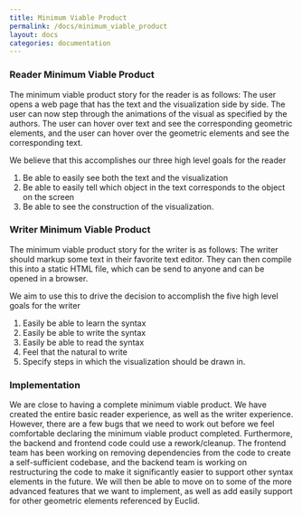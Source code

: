 ```yaml
---
title: Minimum Viable Product
permalink: /docs/minimum_viable_product
layout: docs
categories: documentation
---
```


### Reader Minimum Viable Product
The minimum viable product story for the reader is as follows:
The user opens a web page that has the text and the visualization side by side.
The user can now step through the animations of the visual as specified by the authors.
The user can hover over text and see the corresponding geometric elements, and the user can hover over the geometric elements and see the corresponding text.

We believe that this accomplishes our three high level goals for the reader
1. Be able to easily see both the text and the visualization
2. Be able to easily tell which object in the text corresponds to the object on the screen
3. Be able to see the construction of the visualization.

### Writer Minimum Viable Product
The minimum viable product story for the writer is as follows:
The writer should markup some text in their favorite text editor.
They can then compile this into a static HTML file, which can be send to anyone and can be opened in a browser.

We aim to use this to drive the decision to accomplish the five high level goals for the writer
1. Easily be able to learn the syntax
2. Easily be able to write the syntax
3. Easily be able to read the syntax
4. Feel that the natural to write
5. Specify steps in which the visualization should be drawn in.

### Implementation
We are close to having a complete minimum viable product.
We have created the entire basic reader experience, as well as the writer experience.
However, there are a few bugs that we need to work out before we feel comfortable declaring the minimum viable product completed.
Furthermore, the backend and frontend code could use a rework/cleanup.
The frontend team has been working on removing dependencies from the code to create a self-sufficient codebase, and the backend team is working on restructuring the code to make it significantly easier to support other syntax elements in the future.
We will then be able to move on to some of the more advanced features that we want to implement, as well as add easily support for other geometric elements referenced by Euclid.
